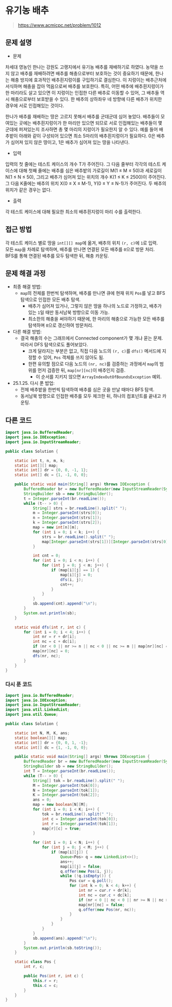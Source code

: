 # 유기농 배추

> https://www.acmicpc.net/problem/1012

## 문제 설명

- 문제

차세대 영농인 한나는 강원도 고랭지에서 유기농 배추를 재배하기로 하였다. 농약을 쓰지 않고 배추를 재배하려면 배추를 해충으로부터 보호하는 것이 중요하기 때문에, 한나는 해충 방지에 효과적인 배추흰지렁이를 구입하기로
결심한다. 이 지렁이는 배추근처에 서식하며 해충을 잡아 먹음으로써 배추를 보호한다. 특히, 어떤 배추에 배추흰지렁이가 한 마리라도 살고 있으면 이 지렁이는 인접한 다른 배추로 이동할 수 있어, 그 배추들 역시
해충으로부터 보호받을 수 있다. 한 배추의 상하좌우 네 방향에 다른 배추가 위치한 경우에 서로 인접해있는 것이다.

한나가 배추를 재배하는 땅은 고르지 못해서 배추를 군데군데 심어 놓았다. 배추들이 모여있는 곳에는 배추흰지렁이가 한 마리만 있으면 되므로 서로 인접해있는 배추들이 몇 군데에 퍼져있는지 조사하면 총 몇 마리의 지렁이가
필요한지 알 수 있다. 예를 들어 배추밭이 아래와 같이 구성되어 있으면 최소 5마리의 배추흰지렁이가 필요하다. 0은 배추가 심어져 있지 않은 땅이고, 1은 배추가 심어져 있는 땅을 나타낸다.

- 입력

입력의 첫 줄에는 테스트 케이스의 개수 T가 주어진다. 그 다음 줄부터 각각의 테스트 케이스에 대해 첫째 줄에는 배추를 심은 배추밭의 가로길이 M(1 ≤ M ≤ 50)과 세로길이 N(1 ≤ N ≤ 50), 그리고
배추가 심어져 있는 위치의 개수 K(1 ≤ K ≤ 2500)이 주어진다. 그 다음 K줄에는 배추의 위치 X(0 ≤ X ≤ M-1), Y(0 ≤ Y ≤ N-1)가 주어진다. 두 배추의 위치가 같은 경우는 없다.

- 출력

각 테스트 케이스에 대해 필요한 최소의 배추흰지렁이 마리 수를 출력한다.

## 접근 방법

각 테스트 케이스 별로 땅을 `int[][] map`에 옮겨, 배추의 위치 `(r, c)`에 `1`로 입력.  
모든 `map`을 차례로 탐색하며, 배추를 만나면 연결된 모든 배추를 `0`으로 방문 처리.  
BFS를 통해 연결된 배추를 모두 탐색한 뒤, 해충 카운팅.

## 문제 해결 과정

- 최종 해결 방법:
    - `map`의 전체를 한번씩 탐색하며, 배추를 만나면 큐에 현재 위치 `Pos`를 넣고 BFS 탐색으로 인접한 모든 배추 탐색.
        - 배추가 심어져 있거나, 그렇지 않은 땅을 하나의 노드로 가정하고, 배추가 있는 `1`일 때만 동서남북 방향으로 이동 가능.
        - 최소한의 해충을 써야하기 때문에, 한 마리의 해충으로 가능한 모든 배추를 탐색하며 `0`으로 갱신하여 방문처리.
- 다른 해결 방법:
    - 결국 해충의 수는 그래프에서 Connected component가 몇 개냐 묻는 문제. 따라서 DFS 탐색으로도 풀어보았다.
        - 크게 달라지는 부분은 없고, 직접 다음 노드의 `(r, c)`를 `dfs()` 메서드에 지정할 수 있어, `Pos` 객체를 쓰지 않아도 됨.
        - 한편 유의할 점으로 다음 노드의 `(nr, nc)`를 검증하는 과정에서 `map`의 범위를 먼저 검증한 뒤, `map[nr][nc]`이 배추인지 검증.
            - 이 순서를 지키지 않으면 `ArrayIndexOutOfBoundsException` 예외.
- 25.1.25. 다시 푼 밥업:
  - 전체 배추밭을 한번씩 탐색하여 배추를 심은 곳을 만날 때마다 BFS 탐색.
  - 동서남북 방향으로 인접한 배추를 모두 체크한 뒤, 하나의 컴포넌트를 끝내고 카운팅.

## 다른 코드

```java
import java.io.BufferedReader;
import java.io.IOException;
import java.io.InputStreamReader;

public class Solution {

    static int t, n, m, k;
    static int[][] map;
    static int[] dr = {0, 0, -1, 1};
    static int[] dc = {1, -1, 0, 0};

    public static void main(String[] args) throws IOException {
        BufferedReader br = new BufferedReader(new InputStreamReader(System.in));
        StringBuilder sb = new StringBuilder();
        t = Integer.parseInt(br.readLine());
        while (t-- > 0) {
            String[] strs = br.readLine().split(" ");
            m = Integer.parseInt(strs[0]);
            n = Integer.parseInt(strs[1]);
            k = Integer.parseInt(strs[2]);
            map = new int[n][m];
            for (int i = 0; i < k; i++) {
                strs = br.readLine().split(" ");
                map[Integer.parseInt(strs[1])][Integer.parseInt(strs[0])] = 1;
            }

            int cnt = 0;
            for (int i = 0; i < n; i++) {
                for (int j = 0; j < m; j++) {
                    if (map[i][j] == 1) {
                        map[i][j] = 0;
                        dfs(i, j);
                        cnt++;
                    }
                }
            }
            sb.append(cnt).append("\n");
        }
        System.out.println(sb);
    }

    static void dfs(int r, int c) {
        for (int i = 0; i < 4; i++) {
            int nr = r + dr[i];
            int nc = c + dc[i];
            if (nr < 0 || nr >= n || nc < 0 || nc >= m || map[nr][nc] == 0) continue;
            map[nr][nc] = 0;
            dfs(nr, nc);
        }
    }
}
```

### 다시 푼 코드

```java
import java.io.BufferedReader;
import java.io.IOException;
import java.io.InputStreamReader;
import java.util.LinkedList;
import java.util.Queue;

public class Solution {

    static int N, M, K, ans;
    static boolean[][] map;
    static int[] dr = {0, 0, 1, -1};
    static int[] dc = {1, -1, 0, 0};

    public static void main(String[] args) throws IOException {
        BufferedReader br = new BufferedReader(new InputStreamReader(System.in));
        StringBuilder sb = new StringBuilder();
        int T = Integer.parseInt(br.readLine());
        while (T-- > 0) {
            String[] tok = br.readLine().split(" ");
            M = Integer.parseInt(tok[0]);
            N = Integer.parseInt(tok[1]);
            K = Integer.parseInt(tok[2]);
            ans = 0;
            map = new boolean[N][M];
            for (int i = 0; i < K; i++) {
                tok = br.readLine().split(" ");
                int c = Integer.parseInt(tok[0]);
                int r = Integer.parseInt(tok[1]);
                map[r][c] = true;
            }

            for (int i = 0; i < N; i++) {
                for (int j = 0; j < M; j++) {
                    if (map[i][j]) {
                        Queue<Pos> q = new LinkedList<>();
                        ans++;
                        map[i][j] = false;
                        q.offer(new Pos(i, j));
                        while (!q.isEmpty()) {
                            Pos cur = q.poll();
                            for (int k = 0; k < 4; k++) {
                                int nr = cur.r + dr[k];
                                int nc = cur.c + dc[k];
                                if (nr < 0 || nc < 0 || nr >= N || nc >= M || !map[nr][nc]) continue;
                                map[nr][nc] = false;
                                q.offer(new Pos(nr, nc));
                            }
                        }
                    }
                }
            }
            sb.append(ans).append("\n");
        }
        System.out.println(sb.toString());
    }

    static class Pos {
        int r, c;

        public Pos(int r, int c) {
            this.r = r;
            this.c = c;
        }
    }
}
```